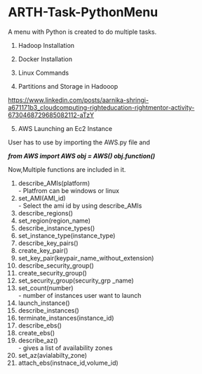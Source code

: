 # ARTH-Task-PythonMenu
A menu with Python is created to do  multiple tasks.


1. Hadoop
Installation

2. Docker
Installation

3. Linux Commands

4. Partitions and Storage in Hadooop

<a>https://www.linkedin.com/posts/aarnika-shringi-a671171b3_cloudcomputing-righteducation-rightmentor-activity-6730468729685082112-aTzY</a>

5. AWS 
Launching an Ec2 Instance

User has to use by importing the AWS.py file and

<i><b>
from AWS import AWS
obj = AWS()
obj.function()
</b></i>

Now,Multiple functions are included in it.
<ol>
<li>describe_AMIs(platform)</li> - Platfrom can be windows or linux
<li>set_AMI(AMI_id)</li> - Select the ami id by using describe_AMIs
<li>describe_regions()</li>
<li>set_region(region_name)</li>
<li>describe_instance_types()</li>
<li>set_instance_type(instance_type)</li>
<li>describe_key_pairs()</li>
<li>create_key_pair()</li>
<li>set_key_pair(keypair_name_without_extension)</li>
<li>describe_security_group()</li>
<li>create_security_group()</li>
<li>set_security_group(security_grp _name)</li>
<li>set_count(number)</li> - number of instances user want to launch
<li>launch_instance()</li>
<li>describe_instances()</li>
<li>terminate_instances(instance_id)</li>
<li>describe_ebs()</li>
<li>create_ebs()</li>
<li>describe_az()</li> - gives a list of availability zones
<li>set_az(avialabilty_zone)</li>
<li>attach_ebs(instnace_id,volume_id)</li>
</ol>



